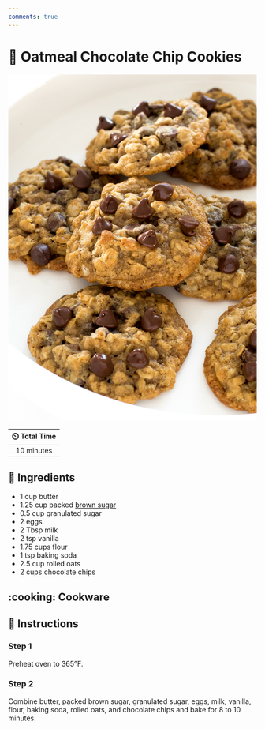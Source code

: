 ```yaml
---
comments: true
---
```

# :cookie: Oatmeal Chocolate Chip Cookies

![Oatmeal Chocolate Chip Cookies](../assets/images/oatmeal-chocolate-chip-cookies.jpg)

| :timer_clock: Total Time |
|:-----------------------: |
| 10 minutes |

## :salt: Ingredients

- 1 cup butter
- 1.25 cup packed [brown sugar][1]
- 0.5 cup granulated sugar
- 2 eggs
- 2 Tbsp milk
- 2 tsp vanilla
- 1.75 cups flour
- 1 tsp baking soda
- 2.5 cup rolled oats
- 2 cups chocolate chips

## :cooking: Cookware

## :pencil: Instructions

### Step 1

Preheat oven to 365°F.

### Step 2

Combine butter, packed brown sugar, granulated sugar, eggs, milk, vanilla, flour, baking soda, rolled oats, and
chocolate chips and bake for 8 to 10 minutes.

[1]: <../ingredients/brown-sugar.md>
